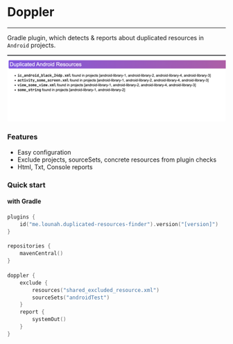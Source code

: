 # __Doppler__

---
Gradle plugin, which detects & reports about duplicated resources in <code>Android</code> projects.

![doppler in action](doc/report-html.png "doppler in action")

### Features
- Easy configuration
- Exclude projects, sourceSets, concrete resources from plugin checks
- Html, Txt, Console reports

### Quick start

#### with Gradle

```kotlin
plugins {
    id("me.lounah.duplicated-resources-finder").version("[version]")
}

repositories {
    mavenCentral()
}

doppler {
    exclude {
        resources("shared_excluded_resource.xml")
        sourceSets("androidTest")
    }
    report {
        systemOut()
    }
}
```